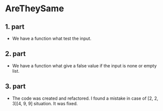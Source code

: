 # AreTheySame

## 1. part

- We have a function what test the input.
  
## 2. part

- We have a function what give a false value if the input is none or empty list.

## 3. part

- The code was created and refactored. I found a mistake in case of [2, 2, 3][4, 9, 9] situation. It was fixed.
